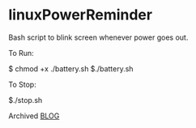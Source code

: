 # linuxPowerReminder
Bash script to blink screen whenever power goes out. 

To Run:

$ chmod +x ./battery.sh
$./battery.sh

To Stop:

$./stop.sh

Archived [BLOG](https://web.archive.org/web/20161026190936/http://sujayraaj.in/2016/01/10/laptop-battery-linux-and-writing-a-power-supply-reminder/)
